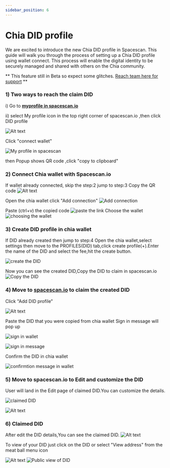 ```yaml
---
sidebar_position: 6
---
```


# Chia DID profile

 We are excited to introduce the new Chia DID profile in Spacescan. This guide will walk you through the process of setting up a Chia DID profile using wallet connect. This process will enable the digital identity to be securely managed and shared with others on the Chia community. 


** This feature still in Beta so expect some glitches. [Reach team here for support](https://www.spacescan.io/contact-us) **

### 1) Two ways to reach the claim DID 
i) Go to [**myprofile in spacescan.io**](https://www.spacescan.io/myprofile) 

ii) select My profile icon in the top right corner of spacescan.io ,then click DID profile

![Alt text](did_edit_1.PNG)

Click "connect wallet"

![My profile in spacescan](did_claim_1.png)

then Popup shows QR code ,click "copy to clipboard"



### 2) Connect Chia wallet with Spacescan.io
If wallet already connected, skip the step:2 jump to step:3
 Copy the QR code
![Alt text](did_claim_2.png)

Open the chia wallet click "Add connection"
![Add connection](did_claim_3.png)

Paste (ctrl+v) the copied code
![paste the link](did_claim_4.png)
Choose the wallet
![choosing the wallet](did_claim_5.png)   


### 3) Create DID profile in chia wallet
If DID already created then jump to step:4
Open the chia wallet,select settings then move to the PROFILES(DID) tab,click create profile(+).Enter the name of the DID and select the fee,hit the create button.

![create the DID](did_claim1.png)

Now you can see the created DID,Copy the DID to claim in spacescan.io
![Copy the DID](did_claim2.png)

### 4) Move to [**spacescan.io**](https://www.spacescan.io/myprofile) to claim the created DID
Click "Add DID profile"

![Alt text](did_claim-7.1.png)

Paste the DID that you were copied from chia wallet
Sign in message will pop up

![sign in wallet](did_claim_7.png)

![sign in message](did_claim_8.png)

Confirm the DID in chia wallet

![confirmtion message in wallet](did_claim_9.png)
### 5) Move to spacescan.io to Edit and customize the DID

User will land in the Edit page of claimed DID.You can customize the details.

![claimed DID](did_claim_10.png)

![Alt text](did_claim_10.1.png)


### 6) Claimed DID
After edit the DID details,You can see the claimed DID.
![Alt text](did_claim_12.1.PNG)

To view of your DID just click on the DID or select "View address" from the meat ball menu icon

![Alt text](did_claim_12.2.PNG)
![Public view of DID](did_claim_12.png)


       
       